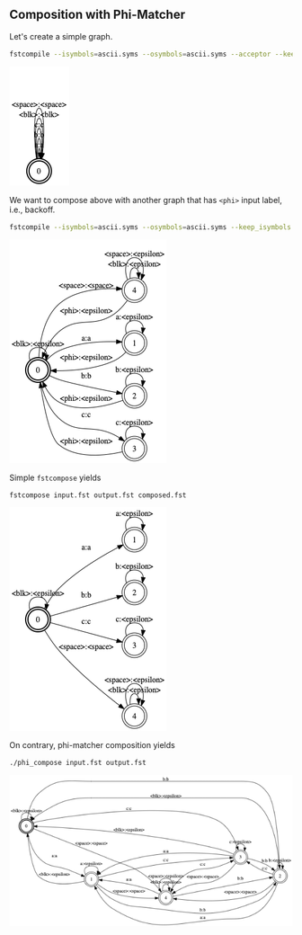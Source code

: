 ## Composition with Phi-Matcher

Let's create a simple graph.
```bash
fstcompile --isymbols=ascii.syms --osymbols=ascii.syms --acceptor --keep_isymbols --keep_osymbols input.txt input.fst
```

![alt text](input.png "Input graph")

We want to compose above with another graph that has `<phi>` input label, i.e., backoff.
```bash
fstcompile --isymbols=ascii.syms --osymbols=ascii.syms --keep_isymbols --keep_osymbols output.txt | fstarcsort --sort_type=ilabel - output.fst 
```

![alt text](output.png "Output graph")

Simple `fstcompose` yields
```bash
fstcompose input.fst output.fst composed.fst
```

![alt text](composed.png "Generically composed graph")

On contrary, phi-matcher composition yields
```bash
./phi_compose input.fst output.fst 
```
![alt text](composed_phi.png "Composed graph with phi-matcher")
